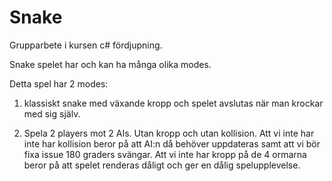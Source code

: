
# Snake 

Grupparbete i kursen c# fördjupning. 

  

Snake spelet har och kan ha många olika modes.  

Detta spel har 2 modes:  

1) klassiskt snake med växande kropp och spelet avslutas när man krockar med sig 	själv. 

2) Spela 2 players mot 2 AIs. Utan kropp och utan kollision. Att vi inte har inte har	kollision beror på att AI:n då behöver uppdateras samt att vi bör fixa issue 180 graders svängar. 
Att vi inte har kropp på de 4 ormarna beror på att spelet renderas dåligt och ger en dålig spelupplevelse.  
